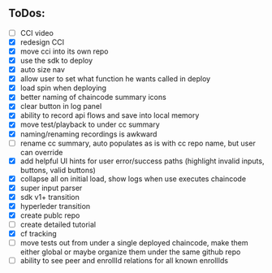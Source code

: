 ## ToDos:
- [ ] CCI video
- [x] redesign CCI
- [x] move cci into its own repo
- [x] use the sdk to deploy
- [x] auto size nav
- [x] allow user to set what function he wants called in deploy
- [x] load spin when deploying
- [x] better naming of chaincode summary icons
- [x] clear button in log panel
- [x] ability to record api flows and save into local memory
- [x] move test/playback to under cc summary
- [x] naming/renaming recordings is awkward
- [ ] rename cc summary, auto populates as is with cc repo name, but user can override
- [x] add helpful UI hints for user error/success paths (highlight invalid inputs, buttons, valid buttons)
- [x] collapse all on initial load, show logs when use executes chaincode
- [x] super input parser
- [x] sdk v1+ transition
- [x] hyperleder transition
- [x] create publc repo
- [ ] create detailed tutorial
- [x] cf tracking
- [ ] move tests out from under a single deployed chaincode, make them either global or maybe organize them under the same github repo
- [ ] ability to see peer and enrollId relations for all known enrollIds
